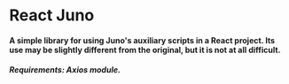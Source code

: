 # React Juno

#### A simple library for using Juno's auxiliary scripts in a React project. Its use may be slightly different from the original, but it is not at all difficult.
##### Requirements: Axios module.
